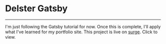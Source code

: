 # Delster Gatsby
---
I'm just following the Gatsby tutorial for now. Once this is complete, I'll apply what I've learned for my portfolio site. This project is live on [surge](http://mundane-cannon.surge.sh/). Click to view.
